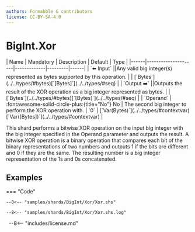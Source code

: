 ```yaml
---
authors: Formabble & contributors
license: CC-BY-SA-4.0
---
```



# BigInt.Xor

<div class="sh-parameters" markdown="1">
| Name | Mandatory | Description | Default | Type |
|------|---------------------|-------------|---------|------|
| `⬅️ Input` ||Any valid big integer(s) represented as bytes supported by this operation. | | [`Bytes`](../../types/#bytes)[`[Bytes]`](../../types/#seq) |
| `Output ➡️` ||Outputs the result of the XOR operation as a big integer represented as bytes. | | [`Bytes`](../../types/#bytes)[`[Bytes]`](../../types/#seq) |
| `Operand` | :fontawesome-solid-circle-plus:{title="No"} No  | The second big integer to perform the XOR operation with. | `0` | [`Var(Bytes)`](../../types/#contextvar)[`Var([Bytes])`](../../types/#contextvar) |

</div>

This shard performs a bitwise XOR operation on the input big integer with the big integer specified in the Operand parameter and outputs the result. A bitwise XOR operation is a binary operation that compares each bit of the binary representations of two numbers and outputs 1 if the bits are different and 0 if they are the same. The resulting number is a big integer representation of the 1s and 0s concatenated.

## Examples

=== "Code"

  ```x86asm linenums="1"
  --8<-- "samples/shards/BigInt/Xor/Xor.shs"
  ```

  ```
  --8<-- "samples/shards/BigInt/Xor/Xor.shs.log"
  ```
&nbsp;
--8<-- "includes/license.md"

